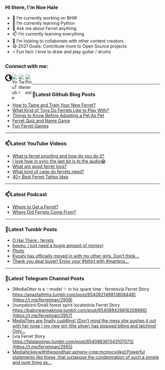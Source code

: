 ### Hi there, I'm Noe Hale

- 🔭 I’m currently working on BHW
- 🌱 I’m currently learning Python
- 💬 Ask me about Ferret anything
- 📫 I’m currently learning everything
- 🔭 I’m looking to collaborate with other content creators
- 😄 2021 Goals: Contribute more to Open Source projects
- ⚡ Fun fact: I love to draw and play guitar / drums

### Connect with me:

[<img align="left" alt="ferretvoice.com" width="22px" src="https://raw.githubusercontent.com/iconic/open-iconic/master/svg/globe.svg" />](https://ferretvoice.com)
[<img align="left" alt="YouTube" width="22px" src="https://cdn.jsdelivr.net/npm/simple-icons@v3/icons/youtube.svg" />](https://www.youtube.com/channel/UCk665XTfaMLVwFVWUmgnDiw)
[<img align="left" alt="Twitter" width="22px" src="https://cdn.jsdelivr.net/npm/simple-icons@v3/icons/twitter.svg" />](https://twitter.com/voiceferret)
[<img align="left" alt="Pinterest" width="22px" src="https://cdn.jsdelivr.net/npm/simple-icons@v3/icons/pinterest.svg" />](https://www.pinterest.com/voiceferret/)

<br />

---
### 🔭Latest Github Blog Posts
<!-- GITHUB:START -->
- [How to Tame and Train Your New Ferret?](http://noehale.github.io/how-to-tame-and-train-your-new-ferret/)
- [What Kind of Toys Do Ferrets Like to Play With?](http://noehale.github.io/what-kind-of-toys-do-ferrets-like-to-play-with/)
- [Things to Know Before Adopting a Pet As Pet](http://noehale.github.io/things-to-know-before-adopting-a-pet-as-pet/)
- [Ferret Quiz and Name Game](http://noehale.github.io/ferret-quiz/)
- [Fun Ferret Games](http://noehale.github.io/fun-ferret-games/)
<!-- GITHUB:END -->
---
### 📫Latest YouTube Videos

<!-- YOUTUBE:START -->
- [What is ferret proofing and how do you do it?](https://www.youtube.com/watch?v=81Syh_DJBQQ)
- [I love how in sync the last bit is to the audio😂](https://www.youtube.com/watch?v=WHBeGHwSlGY)
- [What are good ferret toys?](https://www.youtube.com/watch?v=tPxRilBzc0s)
- [What kind of cage do ferrets need?](https://www.youtube.com/watch?v=xzz6hC3sR5A)
- [40+ Best Ferret Tattoo Idea](https://www.youtube.com/watch?v=KIKqduR6Xcs)
<!-- YOUTUBE:END -->

---
### 📫Latest Podcast

<!-- PODCAST:START -->
- [Where to Get a Ferret?](https://anchor.fm/ferretvoice/episodes/Where-to-Get-a-Ferret-erurfu)
- [Where Did Ferrets Come From?](https://anchor.fm/ferretvoice/episodes/Where-Did-Ferrets-Come-From-eruq8g)
<!-- PODCAST:END -->
---
### 📝Latest Tumblr Posts

<!-- TUMBLR:START -->
- [O Hai There : ferrets](https://come-forth-into-the-light.tumblr.com/post/654141194821042176)
- [bepeu:
i just need a hug(e amount of money)
](https://come-forth-into-the-light.tumblr.com/post/654095885668597760)
- [Photo](https://come-forth-into-the-light.tumblr.com/post/654073283712630784)
- [Kyoshi has officially moved in with my other girls. Don’t think...](https://come-forth-into-the-light.tumblr.com/post/654050593109884928)
- [Thank you dear buyer!
Enjoy your #tshirt with #martens...](https://come-forth-into-the-light.tumblr.com/post/654005288406548480)
<!-- TUMBLR:END -->
---
### 📝Latest Telegram Channel Posts

<!-- TELEGRAM:START -->
- [MediaOtter is a ✨model ✨ in his spare time : ferretsvia Ferret Story https://anasfalhhhs.tumblr.com/post/654092149813608448](https://t.me/ferretman/2958)
- [nunyabizni:Small forest spirit locatedvia Ferret Story https://babyiwannaknow.tumblr.com/post/654088426816208896](https://t.me/ferretman/2957)
- [MediaThey are finally cuddling! (Don’t mind the mess she pushes it out with her nose ) my new girl (the silver) has stopped biting and latching! Only...](https://t.me/ferretman/2956)
- [via Ferret Story https://falalamingo.tumblr.com/post/654088361343107073](https://t.me/ferretman/2955)
- [Mediahickeywiththegoodhair:aphony-cree:mcmxcviiikid:Powerful statements like these, that juxtapose the condemnation of such a simple and pure thing as...](https://t.me/ferretman/2954)
<!-- TELEGRAM:END -->
